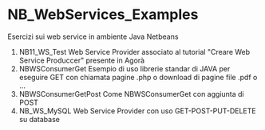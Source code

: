 # NB_WebServices_Examples
Esercizi sui web service in ambiente Java Netbeans

1. NB11_WS_Test	    Web Service Provider associato al tutorial "Creare Web Service Produccer" presente in Agorà
2. NBWSConsumerGet	  Esempio di uso librerie standar di JAVA per eseguire GET con chiamata pagine .php o download di pagine file .pdf o ...
3. NBWSConsumerGetPost	Come NBWSConsumerGet con aggiunta di POST
4. NB_WS_MySQL	       Web Service Provider con uso GET-POST-PUT-DELETE su database
